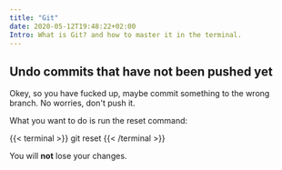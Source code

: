 ```yaml
---
title: "Git"
date: 2020-05-12T19:48:22+02:00
Intro: What is Git? and how to master it in the terminal.
---
```


## Undo commits that have not been pushed yet

Okey, so you have fucked up, maybe commit something to the wrong branch. No worries, don't push it.

What you want to do is run the reset command:

{{< terminal >}}
git reset <sha1 of commit>
{{< /terminal >}}

You will **not** lose your changes.